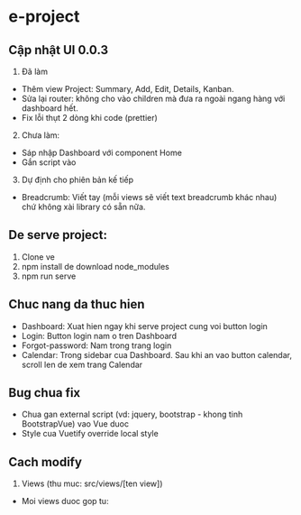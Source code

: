 # e-project

## Cập nhật UI 0.0.3

1. Đã làm

- Thêm view Project: Summary, Add, Edit, Details, Kanban.
- Sửa lại router: không cho vào children mà đưa ra ngoài ngang hàng với dashboard hết.
- Fix lỗi thụt 2 dòng khi code (prettier)

2. Chưa làm:

- Sáp nhập Dashboard với component Home
- Gắn script vào

3. Dự định cho phiên bản kế tiếp

- Breadcrumb: Viết tay (mỗi views sẽ viết text breadcrumb khác nhau) chứ không xài library có sẵn nữa.

## De serve project:
1. Clone ve
2. npm install de download node_modules
3. npm run serve

## Chuc nang da thuc hien

- Dashboard: Xuat hien ngay khi serve project cung voi button login
- Login: Button login nam o tren Dashboard
- Forgot-password: Nam trong trang login
- Calendar: Trong sidebar cua Dashboard. Sau khi an vao button calendar, scroll len de xem trang
  Calendar

## Bug chua fix

- Chua gan external script (vd: jquery, bootstrap - khong tinh BootstrapVue) vao Vue duoc
- Style cua Vuetify override local style

## Cach modify

1. Views (thu muc: src/views/[ten view])

- Moi views duoc gop tu: <template> [ten view].html; <script> main.js; <style> main.css
- File main.js import external scripts cua AdminLTE (dang bi bug)
- File main.css import external styles cua AdminLTE.

2. Router (thu muc: src/router/index.js)

3. Link github AdminLTE: https://github.com/ColorlibHQ/AdminLTE

---

## Project start custom

```
npm start
```

## Project setup

```
npm install
```

### Compiles and hot-reloads for development

```
npm run serve
```

### Compiles and minifies for production

```
npm run build
```

### Lints and fixes files

```
npm run lint
```

### Customize configuration

See [Configuration Reference](https://cli.vuejs.org/config/).
